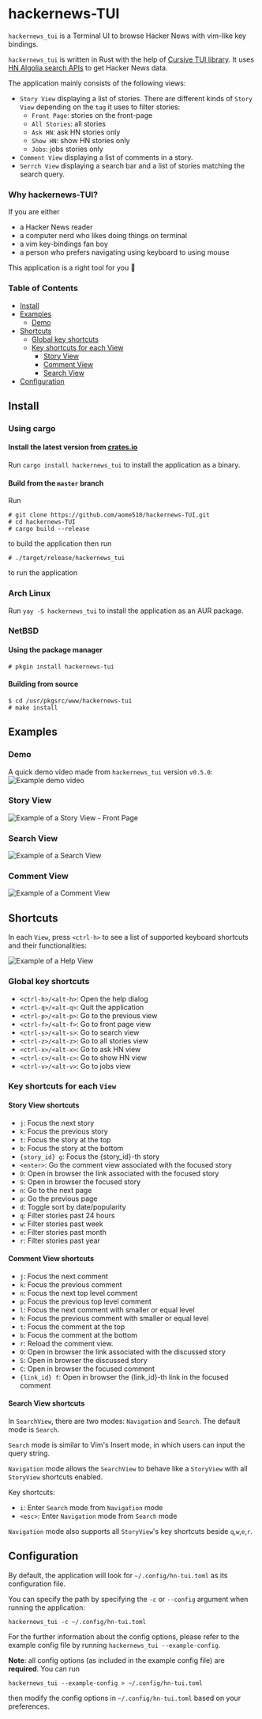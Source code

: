 # hackernews-TUI

`hackernews_tui` is a Terminal UI to browse Hacker News with vim-like key bindings.

`hackernews_tui` is written in Rust with the help of [Cursive TUI library](https://github.com/gyscos/cursive/). It uses [HN Algolia search APIs](https://hn.algolia.com/api/) to get Hacker News data.

The application mainly consists of the following views:

- `Story View` displaying a list of stories. There are different kinds of `Story View` depending on the `tag` it uses to filter stories:
  - `Front Page`: stories on the front-page
  - `All Stories`: all stories
  - `Ask HN`: ask HN stories only
  - `Show HN`: show HN stories only
  - `Jobs`: jobs stories only
- `Comment View` displaying a list of comments in a story.
- `Serrch View` displaying a search bar and a list of stories matching the search query.

### Why hackernews-TUI?

If you are either

- a Hacker News reader
- a computer nerd who likes doing things on terminal
- a vim key-bindings fan boy
- a person who prefers navigating using keyboard to using mouse

This application is a right tool for you :muscle:

### Table of Contents

- [Install](#install)
- [Examples](#examples)
  - [Demo](#demo)
- [Shortcuts](#shortcuts)
  - [Global key shortcuts](#global-key-shortcuts)
  - [Key shortcuts for each View](#key-shortcuts-for-each-view)
    - [Story View](#story-view-shortcuts)
    - [Comment View](#comment-view-shortcuts)
    - [Search View](#search-view-shortcuts)
- [Configuration](#configuration)

## Install

### Using cargo

#### Install the latest version from [crates.io](https://crates.io/crates/hackernews_tui)

Run `cargo install hackernews_tui` to install the application as a binary.

#### Build from the `master` branch

Run

```shell
# git clone https://github.com/aome510/hackernews-TUI.git
# cd hackernews-TUI
# cargo build --release
```

to build the application then run

```shell
# ./target/release/hackernews_tui
```

to run the application

### Arch Linux

Run `yay -S hackernews_tui` to install the application as an AUR package.

### NetBSD

#### Using the package manager

```shell
# pkgin install hackernews-tui
```

#### Building from source

```shell
$ cd /usr/pkgsrc/www/hackernews-tui
# make install
```

## Examples

### Demo

A quick demo video made from `hackernews_tui` version `v0.5.0`:
![Example demo video](https://raw.githubusercontent.com/aome510/hackernews-TUI/main/examples/assets/v0-5-demo.gif)

### Story View

![Example of a Story View - Front Page](https://raw.githubusercontent.com/aome510/hackernews-TUI/main/examples/assets/story_view.png)

### Search View

![Example of a Search View](https://raw.githubusercontent.com/aome510/hackernews-TUI/main/examples/assets/story_search_view.png)

### Comment View

![Example of a Comment View](https://raw.githubusercontent.com/aome510/hackernews-TUI/main/examples/assets/comment_view.png)

## Shortcuts

In each `View`, press `<ctrl-h>` to see a list of supported keyboard shortcuts and their functionalities:

![Example of a Help View](https://raw.githubusercontent.com/aome510/hackernews-TUI/main/examples/assets/help_view.png)

### Global key shortcuts

- `<ctrl-h>/<alt-h>`: Open the help dialog
- `<ctrl-q>/<alt-q>`: Quit the application
- `<ctrl-p>/<alt-p>`: Go to the previous view
- `<ctrl-f>/<alt-f>`: Go to front page view
- `<ctrl-s>/<alt-s>`: Go to search view
- `<ctrl-z>/<alt-z>`: Go to all stories view
- `<ctrl-x>/<alt-x>`: Go to ask HN view
- `<ctrl-c>/<alt-c>`: Go to show HN view
- `<ctrl-v>/<alt-v>`: Go to jobs view

### Key shortcuts for each `View`

#### Story View shortcuts

- `j`: Focus the next story
- `k`: Focus the previous story
- `t`: Focus the story at the top
- `b`: Focus the story at the bottom
- `{story_id} g`: Focus the {story_id}-th story
- `<enter>`: Go the comment view associated with the focused story
- `O`: Open in browser the link associated with the focused story
- `S`: Open in browser the focused story
- `n`: Go to the next page
- `p`: Go the previous page
- `d`: Toggle sort by date/popularity
- `q`: Filter stories past 24 hours
- `w`: Filter stories past week
- `e`: Filter stories past month
- `r`: Filter stories past year

#### Comment View shortcuts

- `j`: Focus the next comment
- `k`: Focus the previous comment
- `n`: Focus the next top level comment
- `p`: Focus the previous top level comment
- `l`: Focus the next comment with smaller or equal level
- `h`: Focus the previous comment with smaller or equal level
- `t`: Focus the comment at the top
- `b`: Focus the comment at the bottom
- `r`: Reload the comment view.
- `O`: Open in browser the link associated with the discussed story
- `S`: Open in browser the discussed story
- `C`: Open in browser the focused comment
- `{link_id} f`: Open in browser the {link_id}-th link in the focused comment

#### Search View shortcuts

In `SearchView`, there are two modes: `Navigation` and `Search`. The default mode is `Search`.

`Search` mode is similar to Vim's Insert mode, in which users can input the query string.

`Navigation` mode allows the `SearchView` to behave like a `StoryView` with all `StoryView` shortcuts enabled.

Key shortcuts:

- `i`: Enter `Search` mode from `Navigation` mode
- `<esc>`: Enter `Navigation` mode from `Search` mode

`Navigation` mode also supports all `StoryView`'s key shortcuts beside `q`,`w`,`e`,`r`.

## Configuration

By default, the application will look for `~/.config/hn-tui.toml` as its configuration file.

You can specify the path by specifying the `-c` or `--config` argument when running the application:

```shell
hackernews_tui -c ~/.config/hn-tui.toml
```

For the further information about the config options, please refer to the example config file by running `hackernews_tui --example-config`.

**Note**: all config options (as included in the example config file) are **required**. You can run

```shell
hackernews_tui --example-config > ~/.config/hn-tui.toml
```

then modify the config options in `~/.config/hn-tui.toml` based on your preferences.
